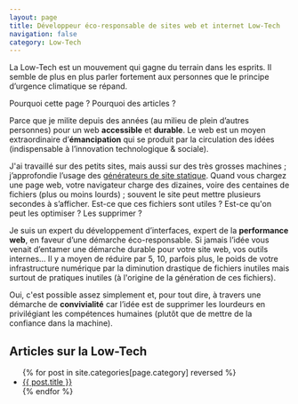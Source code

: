 ```yaml
---
layout: page
title: Développeur éco-responsable de sites web et internet Low-Tech
navigation: false
category: Low-Tech
---
```


La Low-Tech est un mouvement qui gagne du terrain dans les esprits. Il semble de plus en plus parler fortement aux personnes que le principe d’urgence climatique se répand.

Pourquoi cette page ? Pourquoi des articles ?

Parce que je milite depuis des années (au milieu de plein d’autres personnes) pour un web **accessible** et **durable**. Le web est un moyen extraordinaire d’**émancipation** qui se produit par la circulation des idées (indispensable à l’innovation technologique & sociale).

J'ai travaillé sur des petits sites, mais aussi sur des très grosses machines ; j’approfondie l’usage des [générateurs de site statique](/generateur-site-statique/). Quand vous chargez une page web, votre navigateur charge des dizaines, voire des centaines de fichiers (plus ou moins lourds) ; souvent le site peut mettre plusieurs secondes à s’afficher. Est-ce que ces fichiers sont utiles ? Est-ce qu'on peut les optimiser ? Les supprimer ?

Je suis un expert du développement d’interfaces, expert de la **performance web**, en faveur d’une démarche éco-responsable. Si jamais l’idée vous venait d’entamer une démarche durable pour votre site web, vos outils internes… Il y a moyen de réduire par 5, 10, parfois plus, le poids de votre infrastructure numérique par la diminution drastique de fichiers inutiles mais surtout de pratiques inutiles (à l'origine de la génération de ces fichiers).

Oui, c'est possible assez simplement et, pour tout dire, à travers une démarche de **convivialité** car l’idée est de supprimer les lourdeurs en privilégiant les compétences humaines (plutôt que de mettre de la confiance dans la machine).

## Articles sur la Low-Tech

<ul class="posts-list">
  {% for post in site.categories[page.category] reversed %}
    <li><a href="{{ post.url }}">{{ post.title }}</a></li>
  {% endfor %}
</ul>
